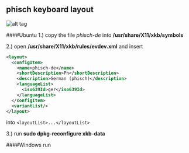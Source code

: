 ## phisch keyboard layout

![alt tag](https://raw.github.com/phischdev/phisch-keyboard-layouts/master/layout.png)

####Ubuntu
1.) copy the file _phisch-de_ into **/usr/share/X11/xkb/symbols**<p/>
2.) open **/usr/share/X11/xkb/rules/evdev.xml** and insert
  ```xml
  <layout>
    <configItem>
      <name>phisch-de</name>
      <shortDescription>Ph</shortDescription>
      <description>German (phisch)</description>
      <languageList>
        <iso639Id>ger</iso639Id>	
      </languageList>
    </configItem>
    <variantList/>
  </layout>
  ```
  into `<layoutList>...</layoutList>`<p/>
3.) run **sudo dpkg-reconfigure xkb-data**

####Windows
run
